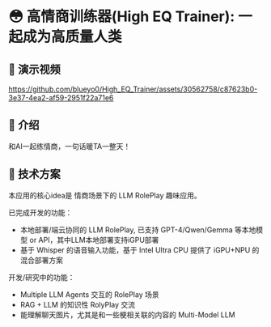 # 😳 高情商训练器(High EQ Trainer): 一起成为高质量人类 

## 📀 演示视频

https://github.com/blueyo0/High_EQ_Trainer/assets/30562758/c87623b0-3e37-4ea2-af59-2951f22a71e6

 
## 📖 介绍

和AI一起练情商，一句话暖TA一整天！

## 🔨 技术方案

本应用的核心idea是 情商场景下的 LLM RolePlay 趣味应用。

已完成开发的功能：

- 本地部署/端云协同的 LLM RolePlay, 已支持 GPT-4/Qwen/Gemma 等本地模型 or API，其中LLM本地部署支持iGPU部署
- 基于 Whisper 的语音输入功能，基于 Intel Ultra CPU 提供了 iGPU+NPU 的混合部署方案

开发/研究中的功能：

- Multiple LLM Agents 交互的 RolePlay 场景
- RAG + LLM 的知识性 RolyPlay 交流
- 能理解聊天图片，尤其是和一些梗相关联的内容的 Multi-Model LLM


